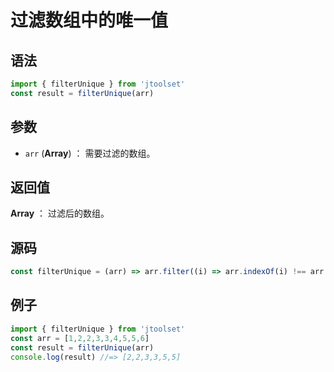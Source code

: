 
# 过滤数组中的唯一值

## 语法

```js
import { filterUnique } from 'jtoolset'
const result = filterUnique(arr)
```

## 参数

- `arr` (**Array**) ： 需要过滤的数组。

## 返回值

**Array** ： 过滤后的数组。

## 源码

```js
const filterUnique = (arr) => arr.filter((i) => arr.indexOf(i) !== arr.lastIndexOf(i));
```

## 例子

```js
import { filterUnique } from 'jtoolset'
const arr = [1,2,2,3,3,4,5,5,6]
const result = filterUnique(arr)
console.log(result) //=> [2,2,3,3,5,5]
```